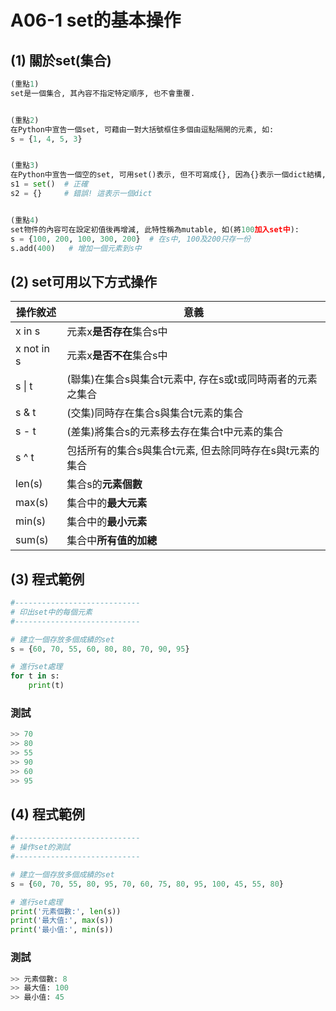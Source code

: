 # A06-1 set的基本操作


## (1) 關於set(集合)
``` python
(重點1)
set是一個集合, 其內容不指定特定順序, 也不會重覆.


(重點2)
在Python中宣告一個set, 可藉由一對大括號框住多個由逗點隔開的元素, 如:
s = {1, 4, 5, 3}


(重點3)
在Python中宣告一個空的set, 可用set()表示, 但不可寫成{}, 因為{}表示一個dict結構, 如:
s1 = set()  # 正確
s2 = {}     # 錯誤! 這表示一個dict


(重點4)
set物件的內容可在設定初值後再增減, 此特性稱為mutable, 如(將100加入set中):
s = {100, 200, 100, 300, 200}  # 在s中, 100及200只存一份
s.add(400)   # 增加一個元素到s中           
```

## (2) set可用以下方式操作

| 操作敘述 | 意義 |
|---------|------|
| x in s | 元素x**是否存在**集合s中 |
| x not in s | 元素x**是否不在**集合s中 |
| s \| t | (聯集)在集合s與集合t元素中, 存在s或t或同時兩者的元素之集合 |
| s & t | (交集)同時存在集合s與集合t元素的集合 |
| s - t | (差集)將集合s的元素移去存在集合t中元素的集合 |
| s ^ t | 包括所有的集合s與集合t元素, 但去除同時存在s與t元素的集合 |
| len(s) | 集合s的**元素個數** |
| max(s) | 集合中的**最大元素** |
| min(s) | 集合中的**最小元素** |
| sum(s) | 集合中**所有值的加總** |

## (3) 程式範例
``` python
#----------------------------
# 印出set中的每個元素
#----------------------------

# 建立一個存放多個成績的set
s = {60, 70, 55, 60, 80, 80, 70, 90, 95}

# 進行set處理
for t in s:
    print(t)
```

### 測試
``` python
>> 70
>> 80
>> 55
>> 90
>> 60
>> 95
```


## (4) 程式範例
``` python
#----------------------------
# 操作set的測試
#----------------------------

# 建立一個存放多個成績的set
s = {60, 70, 55, 80, 95, 70, 60, 75, 80, 95, 100, 45, 55, 80}

# 進行set處理
print('元素個數:', len(s))
print('最大值:', max(s))  
print('最小值:', min(s)) 
```

### 測試
``` python
>> 元素個數: 8
>> 最大值: 100
>> 最小值: 45
```
